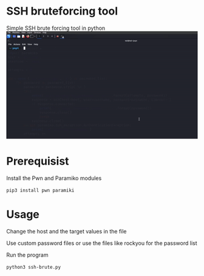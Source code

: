 # SSH bruteforcing tool
Simple SSH brute forcing tool in python
![SSH Demo](.assets/ssh.gif)

# Prerequisist

Install the Pwn and Paramiko modules

`pip3 install pwn paramiki`

# Usage 

Change the host and the target values in the file

Use custom password files or use the files like rockyou for the password list

Run the program 

`python3 ssh-brute.py`



